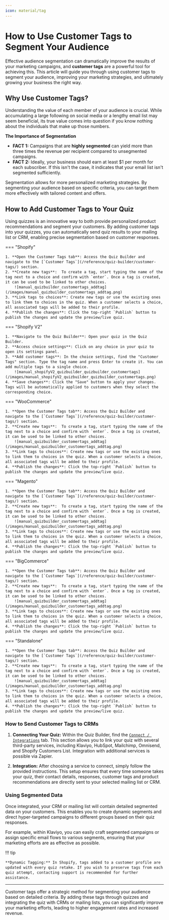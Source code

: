 ```yaml
---
icon: material/tag
---
```



# How to Use Customer Tags to Segment Your Audience

Effective audience segmentation can dramatically improve the results of your marketing campaigns, and **customer tags** are a powerful tool for achieving this. This article will guide you through using customer tags to segment your audience, improving your marketing strategies, and ultimately growing your business the right way.

## Why Use Customer Tags?

Understanding the value of each member of your audience is crucial. While accumulating a large following on social media or a lengthy email list may seem beneficial, its true value comes into question if you know nothing about the individuals that make up those numbers.

**The Importance of Segmentation**

- **FACT 1:** Campaigns that are **highly segmented** can yield more than three times the revenue per recipient compared to unsegmented campaigns.
- **FACT 2:** Ideally, your business should earn at least $1 per month for each subscriber. If this isn't the case, it indicates that your email list isn't segmented sufficiently.

Segmentation allows for more personalized marketing strategies. By segmenting your audience based on specific criteria, you can target them more effectively with tailored content and offers.


## How to Add Customer Tags to Your Quiz

Using quizzes is an innovative way to both provide personalized product recommendations and segment your customers. By adding customer tags into your quizzes, you can automatically send quiz results to your mailing list or CRM, enabling precise segmentation based on customer responses.

=== "Shopify"

    1. **Open the Customer Tags tab**: Access the Quiz Builder and navigate to the [`Customer Tags`](/reference/quiz-builder/customer-tags/) section.
    2. **Create new tags**:  To create a tag, start typing the name of the tag next to a choice and confirm with `enter`. Once a tag is created, it can be used to be linked to other choices.
        ![manual_quizbuilder_customertags_addtag](/images/manual_quizbuilder_customertags_addtag.png)
    3. **Link tags to choices**: Create new tags or use the existing ones to link them to choices in the quiz. When a customer selects a choice, all associated tags will be added to their profile.
    4. **Publish the changes**: Click the top-right `Publish` button to publish the changes and update the preview/live quiz.

=== "Shopify V2"

    1. **Navigate to the Quiz Builder**: Open your quiz in the Quiz Builder.
    2. **Access choice settings**: Click on any choice in your quiz to open its settings panel.
    3. **Add customer tags**: In the choice settings, find the "Customer Tags" section. Type the tag name and press Enter to create it. You can add multiple tags to a single choice.
        ![manual_shopifyV2_quizbuilder_quizbuilder_customertags](/images/manual_shopifyV2_quizbuilder_quizbuilder_customertags.png)
    4. **Save changes**: Click the "Save" button to apply your changes. Tags will be automatically applied to customers when they select the corresponding choice.

=== "WooCommerce"

    1. **Open the Customer Tags tab**: Access the Quiz Builder and navigate to the [`Customer Tags`](/reference/quiz-builder/customer-tags/) section.
    2. **Create new tags**:  To create a tag, start typing the name of the tag next to a choice and confirm with `enter`. Once a tag is created, it can be used to be linked to other choices.
        ![manual_quizbuilder_customertags_addtag](/images/manual_quizbuilder_customertags_addtag.png)
    3. **Link tags to choices**: Create new tags or use the existing ones to link them to choices in the quiz. When a customer selects a choice, all associated tags will be added to their profile.
    4. **Publish the changes**: Click the top-right `Publish` button to publish the changes and update the preview/live quiz.

=== "Magento"

    1. **Open the Customer Tags tab**: Access the Quiz Builder and navigate to the [`Customer Tags`](/reference/quiz-builder/customer-tags/) section.
    2. **Create new tags**:  To create a tag, start typing the name of the tag next to a choice and confirm with `enter`. Once a tag is created, it can be used to be linked to other choices.
        ![manual_quizbuilder_customertags_addtag](/images/manual_quizbuilder_customertags_addtag.png)
    3. **Link tags to choices**: Create new tags or use the existing ones to link them to choices in the quiz. When a customer selects a choice, all associated tags will be added to their profile.
    4. **Publish the changes**: Click the top-right `Publish` button to publish the changes and update the preview/live quiz.

=== "BigCommerce"

    1. **Open the Customer Tags tab**: Access the Quiz Builder and navigate to the [`Customer Tags`](/reference/quiz-builder/customer-tags/) section.
    2. **Create new tags**:  To create a tag, start typing the name of the tag next to a choice and confirm with `enter`. Once a tag is created, it can be used to be linked to other choices.
        ![manual_quizbuilder_customertags_addtag](/images/manual_quizbuilder_customertags_addtag.png)
    3. **Link tags to choices**: Create new tags or use the existing ones to link them to choices in the quiz. When a customer selects a choice, all associated tags will be added to their profile.
    4. **Publish the changes**: Click the top-right `Publish` button to publish the changes and update the preview/live quiz.

=== "Standalone"

    1. **Open the Customer Tags tab**: Access the Quiz Builder and navigate to the [`Customer Tags`](/reference/quiz-builder/customer-tags/) section.
    2. **Create new tags**:  To create a tag, start typing the name of the tag next to a choice and confirm with `enter`. Once a tag is created, it can be used to be linked to other choices.
        ![manual_quizbuilder_customertags_addtag](/images/manual_quizbuilder_customertags_addtag.png)
    3. **Link tags to choices**: Create new tags or use the existing ones to link them to choices in the quiz. When a customer selects a choice, all associated tags will be added to their profile.
    4. **Publish the changes**: Click the top-right `Publish` button to publish the changes and update the preview/live quiz.


### How to Send Customer Tags to CRMs

1. **Connecting Your Quiz:** Within the Quiz Builder, find the [`Connect / Integrations`](/reference/quiz-builder/connect-integrations/) tab. This section allows you to link your quiz with several third-party services, including Klaviyo, HubSpot, Mailchimp, Omnisend, and Shopify Customers List. Integration with additional services is possible via Zapier.

2. **Integration:** After choosing a service to connect, simply follow the provided instructions. This setup ensures that every time someone takes your quiz, their contact details, responses, customer tags and product recommendations are directly sent to your selected mailing list or CRM.

### Using Segmented Data

Once integrated, your CRM or mailing list will contain detailed segmented data on your customers. This enables you to create dynamic segments and direct hyper-targeted campaigns to different groups based on their quiz responses. 

For example, within Klaviyo, you can easily craft segmented campaigns or assign specific email flows to various segments, ensuring that your marketing efforts are as effective as possible.

!!! tip

    **Dynamic Tagging:** In Shopify, tags added to a customer profile are updated with every quiz retake. If you wish to preserve tags from each quiz attempt, contacting support is recommended for further assistance.


---

Customer tags offer a strategic method for segmenting your audience based on detailed criteria. By adding these tags through quizzes and integrating the quiz with CRMs or mailing lists, you can significantly improve your marketing efforts, leading to higher engagement rates and increased revenue.
